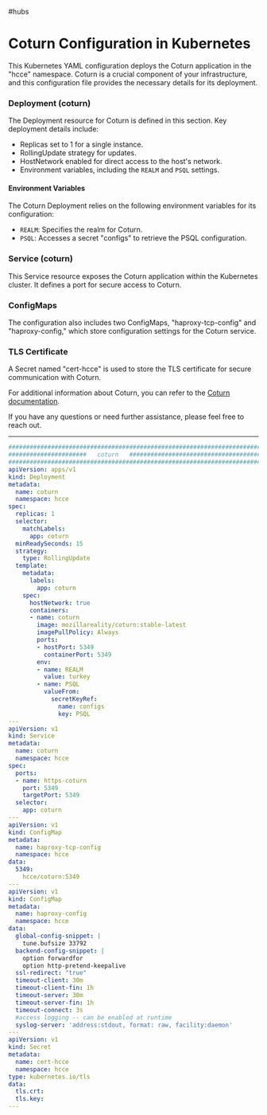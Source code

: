 #hubs
# **Coturn Configuration in Kubernetes**

This Kubernetes YAML configuration deploys the Coturn application in the "hcce" namespace. Coturn is a crucial component of your infrastructure, and this configuration file provides the necessary details for its deployment.

### Deployment (coturn)

The Deployment resource for Coturn is defined in this section. Key deployment details include:

- Replicas set to 1 for a single instance.
- RollingUpdate strategy for updates.
- HostNetwork enabled for direct access to the host's network.
- Environment variables, including the `REALM` and `PSQL` settings.

#### Environment Variables

The Coturn Deployment relies on the following environment variables for its configuration:

- `REALM`: Specifies the realm for Coturn.
- `PSQL`: Accesses a secret "configs" to retrieve the PSQL configuration.

### Service (coturn)

This Service resource exposes the Coturn application within the Kubernetes cluster. It defines a port for secure access to Coturn.

### ConfigMaps

The configuration also includes two ConfigMaps, "haproxy-tcp-config" and "haproxy-config," which store configuration settings for the Coturn service.

### TLS Certificate

A Secret named "cert-hcce" is used to store the TLS certificate for secure communication with Coturn.

For additional information about Coturn, you can refer to the [Coturn documentation](https://example.com/coturn-docs).

If you have any questions or need further assistance, please feel free to reach out.

---

``` YAML
########################################################################
######################   coturn   ######################################
########################################################################
apiVersion: apps/v1
kind: Deployment
metadata:
  name: coturn
  namespace: hcce
spec:
  replicas: 1
  selector:
    matchLabels:
      app: coturn                                          
  minReadySeconds: 15
  strategy:
    type: RollingUpdate    
  template:
    metadata:
      labels:
        app: coturn
    spec:
      hostNetwork: true
      containers:
      - name: coturn
        image: mozillareality/coturn:stable-latest
        imagePullPolicy: Always
        ports:
        - hostPort: 5349
          containerPort: 5349
        env:
        - name: REALM
          value: turkey
        - name: PSQL
          valueFrom:
            secretKeyRef:
              name: configs
              key: PSQL
---
apiVersion: v1
kind: Service
metadata:
  name: coturn
  namespace: hcce
spec:
  ports:
  - name: https-coturn
    port: 5349
    targetPort: 5349
  selector:
    app: coturn
---
apiVersion: v1
kind: ConfigMap
metadata:
  name: haproxy-tcp-config
  namespace: hcce
data:
  5349:
    hcce/coturn:5349
---
apiVersion: v1
kind: ConfigMap
metadata:
  name: haproxy-config
  namespace: hcce
data:
  global-config-snippet: |
    tune.bufsize 33792
  backend-config-snippet: |
    option forwardfor 
    option http-pretend-keepalive
  ssl-redirect: "true"
  timeout-client: 30m
  timeout-client-fin: 1h
  timeout-server: 30m
  timeout-server-fin: 1h
  timeout-connect: 3s
  #access logging -- can be enabled at runtime
  syslog-server: 'address:stdout, format: raw, facility:daemon'
---
apiVersion: v1
kind: Secret
metadata:
  name: cert-hcce
  namespace: hcce
type: kubernetes.io/tls
data:
  tls.crt: 
  tls.key: 
---
```